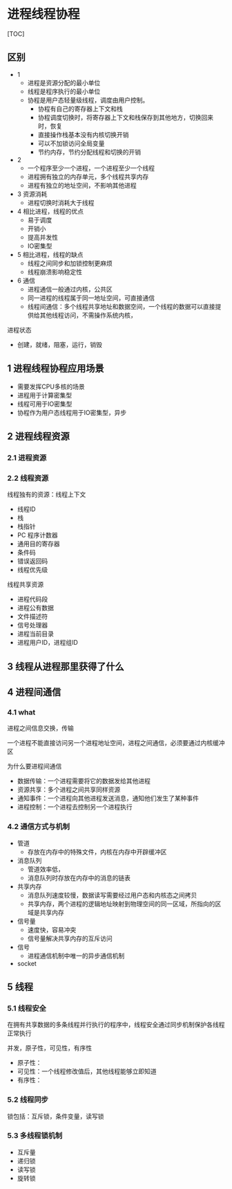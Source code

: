 # 进程线程协程

[TOC]

## 区别

- 1
  - 进程是资源分配的最小单位
  - 线程是程序执行的最小单位
  - 协程是用户态轻量级线程，调度由用户控制。
    - 协程有自己的寄存器上下文和栈
    - 协程调度切换时，将寄存器上下文和栈保存到其他地方，切换回来时，恢复
    - 直接操作栈基本没有内核切换开销
    - 可以不加锁访问全局变量
    - 节约内存，节约分配线程和切换的开销
- 2
  - 一个程序至少一个进程，一个进程至少一个线程
  - 进程拥有独立的内存单元，多个线程共享内存
  - 进程有独立的地址空间，不影响其他进程
- 3 资源消耗
  - 进程切换时消耗大于线程
- 4 相比进程，线程的优点
  - 易于调度
  - 开销小
  - 提高并发性
  - IO密集型
- 5 相比进程，线程的缺点
  - 线程之间同步和加锁控制更麻烦
  - 线程崩溃影响稳定性
- 6 通信
  - 进程通信一般通过内核，公共区
  - 同一进程的线程属于同一地址空间，可直接通信
  - 线程间通信：多个线程共享地址和数据空间，一个线程的数据可以直接提供给其他线程访问，不需操作系统内核，

进程状态

- 创建，就绪，阻塞，运行，销毁

## 1 进程线程协程应用场景

- 需要发挥CPU多核的场景
- 进程用于计算密集型
- 线程可用于IO密集型
- 协程作为用户态线程用于IO密集型，异步

## 2 进程线程资源

### 2.1 进程资源

### 2.2 线程资源

线程独有的资源：线程上下文

- 线程ID
- 栈
- 栈指针
- PC 程序计数器
- 通用目的寄存器
- 条件码
- 错误返回码
- 线程优先级

线程共享资源

- 进程代码段
- 进程公有数据
- 文件描述符
- 信号处理器
- 进程当前目录
- 进程用户ID，进程组ID

## 3 线程从进程那里获得了什么

## 4 进程间通信

### 4.1 what

进程之间信息交换，传输

一个进程不能直接访问另一个进程地址空间，进程之间通信，必须要通过内核缓冲区

为什么要进程间通信

- 数据传输：一个进程需要将它的数据发给其他进程
- 资源共享：多个进程之间共享同样资源
- 通知事件：一个进程向其他进程发送消息，通知他们发生了某种事件
- 进程控制：一个进程去控制另一个进程执行

### 4.2 通信方式与机制

- 管道
  - 存放在内存中的特殊文件，内核在内存中开辟缓冲区
- 消息队列
  - 管道效率低，
  - 消息队列时存放在内存中的消息的链表
- 共享内存
  - 消息队列速度较慢，数据读写需要经过用户态和内核态之间拷贝
  - 共享内存，两个进程的逻辑地址映射到物理空间的同一区域，所指向的区域是共享内存
- 信号量
  - 速度快，容易冲突
  - 信号量解决共享内存的互斥访问
- 信号
  - 进程通信机制中唯一的异步通信机制
- socket

## 5 线程

### 5.1 线程安全

在拥有共享数据的多条线程并行执行的程序中，线程安全通过同步机制保护各线程正常执行

并发，原子性，可见性，有序性

- 原子性：
- 可见性：一个线程修改值后，其他线程能够立即知道
- 有序性：

### 5.2 线程同步

锁包括：互斥锁，条件变量，读写锁

### 5.3 多线程锁机制

- 互斥量
- 递归锁
- 读写锁
- 旋转锁
